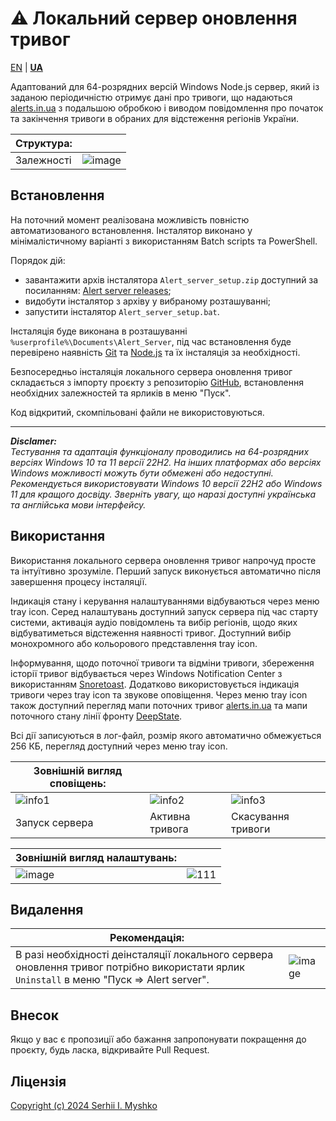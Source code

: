# ⚠ Локальний сервер оновлення тривог

[EN](https://github.com/sergeiown/Alert_Server/blob/main/README.md) | **[UA](https://github.com/sergeiown/Alert_Server/blob/main/README-UA.md)**

Адаптований для 64-розрядних версій Windows Node.js сервер, який із заданою періодичністю отримує дані про тривоги, що надаються [alerts.in.ua](https://alerts.in.ua/) з подальшою обробкою і виводом повідомлення про початок та закінчення тривоги в обраних для відстеження регіонів України.

| Структура: |  |
| --- | --- |
| Залежності | ![image](https://github.com/sergeiown/Alert_Server/assets/112722061/9af43620-64b1-4829-830e-2545a05416e6) |

## Встановлення

На поточний момент реалізована можливість повністю автоматизованого встановлення. Інсталятор виконано у мінімалістичному варіанті з використанням Batch scripts та PowerShell.

Порядок дій:
- завантажити архів інсталятора `Alert_server_setup.zip` доступний за посиланням: [Alert server releases](https://github.com/sergeiown/Alert_Server/releases);
- видобути інсталятор з архіву у вибраному розташуванні;
- запустити інсталятор `Alert_server_setup.bat`.

Інсталяція буде виконана в розташуванні `%userprofile%\Documents\Alert_Server`, під час встановлення буде перевірено наявність [Git](https://git-scm.com/) та [Node.js](https://nodejs.org/en) та їх інсталяція за необхідності.

Безпосередньо інсталяція локального сервера оновлення тривог складається з імпорту проєкту з репозиторію [GitHub](https://github.com/sergeiown/Alert_Server), встановлення необхідних залежностей та ярликів в меню "Пуск".

Код відкритий, скомпільовані файли не використовуються.

---
***Disclamer:***  
*Тестування та адаптація функціоналу проводились на 64-розрядних версіях Windows 10 та 11 версії 22H2.*
*На інших платформах або версіях Windows можливості можуть бути обмежені або недоступні.*
*Рекомендується використовувати Windows 10 версії 22H2 або Windows 11 для кращого досвіду.*
*Зверніть увагу, що наразі доступні українська та англійська мови інтерфейсу.*

## Використання

Використання локального сервера оновлення тривог напрочуд просте та інтуїтивно зрозуміле. Перший запуск виконується автоматично після завершення процесу інсталяції.

Індикація стану і керування налаштуваннями відбуваються через меню tray icon. Серед налаштувань доступний запуск сервера під час старту системи, активація аудіо повідомлень та вибір регіонів, щодо яких відбуватиметься відстеження наявності тривог. Доступний вибір монохромного або кольорового представлення tray icon. 

Інформування, щодо поточної тривоги та відміни тривоги, збереження історії тривог відбувається через Windows Notification Center з використанням [Snoretoast](https://github.com/KDE/snoretoast). Додатково використовується індикація тривоги через tray icon та звукове оповіщення. Через меню tray icon також доступний перегляд мапи поточних тривог [alerts.in.ua](https://alerts.in.ua/) та мапи поточного стану лінії фронту [DeepState](https://deepstatemap.live).

Всі дії записуються в лог-файл, розмір якого автоматично обмежується 256 КБ, перегляд доступний через меню tray icon.

| Зовнішній вигляд сповіщень:  |||
| --- | --- | --- |
| ![info1](https://github.com/sergeiown/Alert_Server/assets/112722061/9e0bdb50-229f-4616-8425-9e7c390c104a) | ![info2](https://github.com/sergeiown/Alert_Server/assets/112722061/4ef3c9a4-9b1a-4023-89d0-267e4b5afc48) | ![info3](https://github.com/sergeiown/Alert_Server/assets/112722061/1ab1e93c-bb93-4d1c-be27-9918a6252ad4) |
| Запуск сервера                  | Активна тривога                      | Скасування тривоги |

| Зовнішній вигляд налаштувань:  ||
| --- | --- |
| ![image](https://github.com/sergeiown/Alert_Server/assets/112722061/509d25bc-8f07-4e8d-9f7d-4795b7830238) | ![111](https://github.com/sergeiown/Alert_Server/assets/112722061/b4cf4c28-d45b-47ae-af6f-a4f84befa665) | 
## Видалення

| Рекомендація: |  |
| --- | --- |
| В разі необхідності деінсталяції локального сервера оновлення тривог потрібно використати ярлик `Uninstall` в меню "Пуск => Alert server". | ![image](https://github.com/sergeiown/Alert_Server/assets/112722061/139ee2ee-e07c-44b7-b2a2-4e42c8542dea) |

## Внесок

Якщо у вас є пропозиції або бажання запропонувати покращення до проєкту, будь ласка, відкривайте Pull Request.

## Ліцензія

[Copyright (c) 2024 Serhii I. Myshko](https://github.com/sergeiown/Current_Alert/blob/main/LICENSE)
